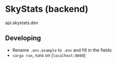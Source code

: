 # SkyStats (backend)

api.skystats.dev

## Developing

- Rename `.env.example` to `.env` and fill in the fields
- `cargo run`, runs on [`localhost:8080`]
